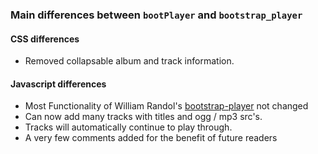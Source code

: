 ### Main differences between `bootPlayer` and `bootstrap_player`

#### <a name="cdiff"></a>CSS differences

- Removed collapsable album and track information.

#### Javascript differences

-  Most Functionality of William Randol's [bootstrap-player](https://github.com/WilliamRandol/bootstrap-player) not changed
-  Can now add many tracks with titles and ogg / mp3 src's.
-  Tracks will automatically continue to play through.
-  A very few comments added for the benefit of future readers
